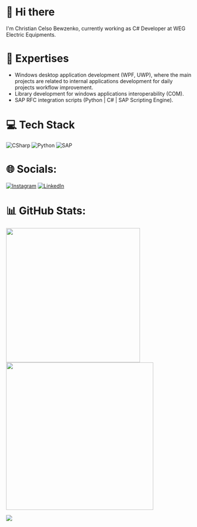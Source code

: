 # 👋 Hi there

I'm Christian Celso Bewzenko, currently working as C# Developer at WEG Electric Equipments. </br>

# 🚀 Expertises

- Windows desktop application development (WPF, UWP), where the main projects are related to internal applications development for daily projects workflow improvement.
- Library development for windows applications interoperability (COM).
- SAP RFC integration scripts (Python | C# | SAP Scripting Engine).


# 💻 Tech Stack
![CSharp](https://img.shields.io/badge/C%23-239120?style=for-the-badge&logo=c-sharp&logoColor=white) ![Python](https://img.shields.io/badge/Python-14354C?style=for-the-badge&logo=python&logoColor=white) ![SAP](https://img.shields.io/badge/SAP-0FAAFF?style=for-the-badge&logo=sap&logoColor=white)

# 🌐 Socials:
[![Instagram](https://img.shields.io/badge/Instagram-%23E4405F.svg?logo=Instagram&logoColor=white)](https://instagram.com/_bzko_) [![LinkedIn](https://img.shields.io/badge/LinkedIn-%230077B5.svg?logo=linkedin&logoColor=white)](https://linkedin.com/in/christian-celso-bewzenko) 

# 📊 GitHub Stats:
<img src="https://github-readme-stats-wheat-two-53.vercel.app/api?username=chrisbewz&theme=neon&hide_border=false&include_all_commits=false&count_private=false"  width="364px" />                    <img src="https://github-readme-streak-stats.herokuapp.com/?user=chrisbewz&theme=neon&hide_border=false"  width="400px" />



![](https://github-readme-stats-wheat-two-53.vercel.app/api/top-langs/?username=chrisbewz&theme=neon&hide_border=false&include_all_commits=false&count_private=false&layout=compact)
